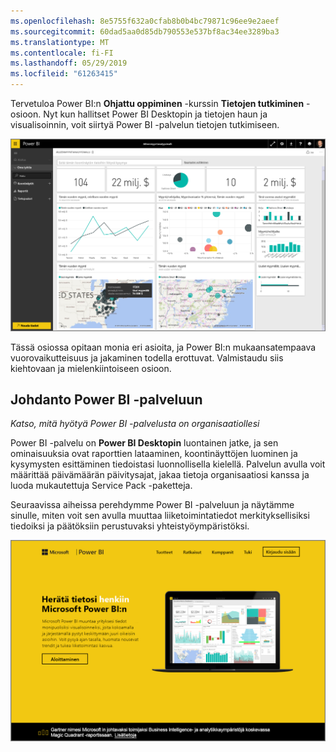 ```yaml
---
ms.openlocfilehash: 8e5755f632a0cfab8b0b4bc79871c96ee9e2aeef
ms.sourcegitcommit: 60dad5aa0d85db790553e537bf8ac34ee3289ba3
ms.translationtype: MT
ms.contentlocale: fi-FI
ms.lasthandoff: 05/29/2019
ms.locfileid: "61263415"
---
```

Tervetuloa Power BI:n **Ohjattu oppiminen** -kurssin **Tietojen tutkiminen** -osioon. Nyt kun hallitset Power BI Desktopin ja tietojen haun ja visualisoinnin, voit siirtyä Power BI -palvelun tietojen tutkimiseen.

![](media/4-0-intro-power-bi-service/4-0_2.png)

Tässä osiossa opitaan monia eri asioita, ja Power BI:n mukaansatempaava vuorovaikutteisuus ja jakaminen todella erottuvat. Valmistaudu siis kiehtovaan ja mielenkiintoiseen osioon.

## <a name="introduction-to-the-power-bi-service"></a>Johdanto Power BI -palveluun
*Katso, mitä hyötyä Power BI -palvelusta on organisaatiollesi*

Power BI -palvelu on **Power BI Desktopin** luontainen jatke, ja sen ominaisuuksia ovat raporttien lataaminen, koontinäyttöjen luominen ja kysymysten esittäminen tiedoistasi luonnollisella kielellä. Palvelun avulla voit määrittää päivämäärän päivitysajat, jakaa tietoja organisaatiosi kanssa ja luoda mukautettuja Service Pack -paketteja.

Seuraavissa aiheissa perehdymme Power BI -palveluun ja näytämme sinulle, miten voit sen avulla muuttaa liiketoimintatiedot merkityksellisiksi tiedoiksi ja päätöksiin perustuvaksi yhteistyöympäristöksi.

![](media/4-0-intro-power-bi-service/4-0_1.png)

